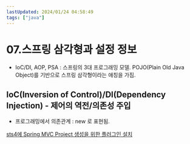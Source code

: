 ```yaml
---
lastUpdated: 2024/01/24 04:58:49
tags: ["java"]
---
```


# 07.스프링 삼각형과 설정 정보

-  IoC/DI, AOP, PSA : 스프링의 3대 프로그래밍 모델. POJO(Plain Old Java Object)를 기반으로 스프링 삼각형이라는 애칭을 가짐.

## IoC(Inversion of Control)/DI(Dependency Injection) - 제어의 역전/의존성 주입

- 프로그래밍에서 의존관계 : new 로 표현됨.

[sts4에 Spring MVC Project 생성을 위한 플러그인 설치](https://languagestory.tistory.com/15)